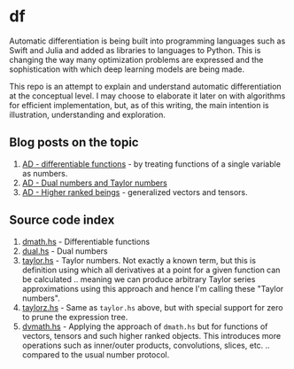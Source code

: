 # df

Automatic differentiation is being built into programming languages such
as Swift and Julia and added as libraries to languages to Python. This
is changing the way many optimization problems are expressed and the
sophistication with which deep learning models are being made.

This repo is an attempt to explain and understand automatic differentiation
at the conceptual level. I may choose to elaborate it later on with
algorithms for efficient implementation, but, as of this writing,
the main intention is illustration, understanding and exploration.

## Blog posts on the topic

1. [AD - differentiable functions](http://sriku.org/blog/2019/03/08/automatic-differentiation/) - by treating functions of a single variable as numbers.
2. [AD - Dual numbers and Taylor numbers](http://sriku.org/blog/2019/03/12/automatic-differentiation-dual-numbers--taylor-numbers/)
3. [AD - Higher ranked beings](http://sriku.org/blog/2019/03/13/automatic-differentiation-higher-ranked-beings/) - generalized vectors and tensors.

## Source code index

1. [dmath.hs](https://github.com/srikumarks/df/blob/master/dmath.hs) - Differentiable functions
2. [dual.hs](https://github.com/srikumarks/df/blob/master/dual.hs) - Dual numbers
3. [taylor.hs](https://github.com/srikumarks/df/blob/master/taylor.hs) - Taylor numbers. Not exactly a known term, but this is definition using which all derivatives at a point for a given function can be calculated .. meaning we can produce arbitrary Taylor series approximations using this approach and hence I'm calling these "Taylor numbers".
4. [taylorz.hs](https://github.com/srikumarks/df/blob/master/taylorz.hs) - Same as `taylor.hs` above, but with special support for zero to prune the expression tree.
5. [dvmath.hs](https://github.com/srikumarks/df/blob/master/dvmath.hs) - Applying the approach of `dmath.hs` but for functions of vectors, tensors and such higher ranked objects. This introduces more operations such as inner/outer products, convolutions, slices, etc. .. compared to the usual number protocol.



